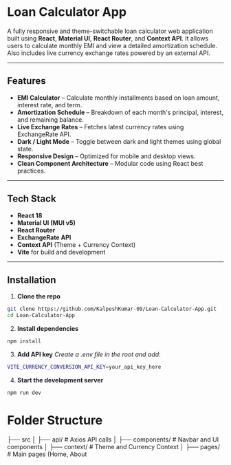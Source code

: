 # Loan Calculator App

A fully responsive and theme-switchable loan calculator web application built using **React**, **Material UI**, **React Router**, and **Context API**. It allows users to calculate monthly EMI and view a detailed amortization schedule. Also includes live currency exchange rates powered by an external API.

---

## Features

- **EMI Calculator** – Calculate monthly installments based on loan amount, interest rate, and term.
- **Amortization Schedule** – Breakdown of each month's principal, interest, and remaining balance.
- **Live Exchange Rates** – Fetches latest currency rates using ExchangeRate API.
- **Dark / Light Mode** – Toggle between dark and light themes using global state.
- **Responsive Design** – Optimized for mobile and desktop views.
- **Clean Component Architecture** – Modular code using React best practices.

---

## Tech Stack

- **React 18**
- **Material UI (MUI v5)**
- **React Router**
- **ExchangeRate API**
- **Context API** (Theme + Currency Context)
- **Vite** for build and development

---

## Installation

1. **Clone the repo**

```bash
git clone https://github.com/KalpeshKumar-09/Loan-Calculator-App.git
cd Loan-Calculator-App
```

2. **Install dependencies**

```bash
npm install
```

3. **Add API key**
   _Create a .env file in the root and add:_

```bash
VITE_CURRENCY_CONVERSION_API_KEY=your_api_key_here
```

4. **Start the development server**

```bash
npm run dev
```

# Folder Structure

├── src
│ ├── api/ # Axios API calls
│ ├── components/ # Navbar and UI components
│ ├── context/ # Theme and Currency Context
│ ├── pages/ # Main pages (Home, About

